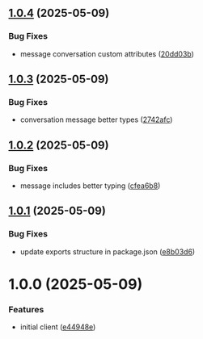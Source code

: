 ## [1.0.4](https://github.com/LarisLab/kustomer-client/compare/v1.0.3...v1.0.4) (2025-05-09)


### Bug Fixes

* message conversation custom attributes ([20dd03b](https://github.com/LarisLab/kustomer-client/commit/20dd03b9a61c02ba479cc27cb52ad70650ce41aa))

## [1.0.3](https://github.com/LarisLab/kustomer-client/compare/v1.0.2...v1.0.3) (2025-05-09)


### Bug Fixes

* conversation message better types ([2742afc](https://github.com/LarisLab/kustomer-client/commit/2742afc5de74050e139b497eb8c93e157f63088a))

## [1.0.2](https://github.com/LarisLab/kustomer-client/compare/v1.0.1...v1.0.2) (2025-05-09)


### Bug Fixes

* message includes better typing ([cfea6b8](https://github.com/LarisLab/kustomer-client/commit/cfea6b80d4b7bc478e0d10c0f3a1ee5f42d4f69e))

## [1.0.1](https://github.com/LarisLab/kustomer-client/compare/v1.0.0...v1.0.1) (2025-05-09)


### Bug Fixes

* update exports structure in package.json ([e8b03d6](https://github.com/LarisLab/kustomer-client/commit/e8b03d6a290b38c937a1f5a6baff54eabd887de6))

# 1.0.0 (2025-05-09)


### Features

* initial client ([e44948e](https://github.com/LarisLab/kustomer-client/commit/e44948e11661f6f675281bc6299d005bc5c85402))

